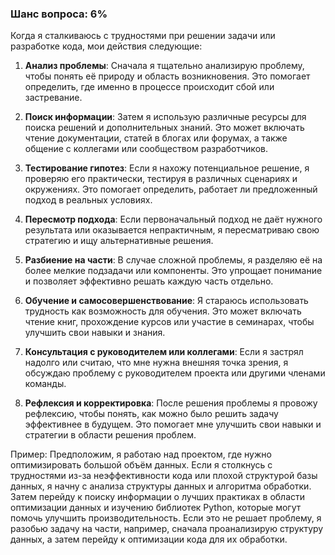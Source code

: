 ### Шанс вопроса: 6%

Когда я сталкиваюсь с трудностями при решении задачи или разработке кода, мои действия следующие:

1. **Анализ проблемы**: Сначала я тщательно анализирую проблему, чтобы понять её природу и область возникновения. Это помогает определить, где именно в процессе происходит сбой или застревание.

2. **Поиск информации**: Затем я использую различные ресурсы для поиска решений и дополнительных знаний. Это может включать чтение документации, статей в блогах или форумах, а также общение с коллегами или сообществом разработчиков.

3. **Тестирование гипотез**: Если я нахожу потенциальное решение, я проверяю его практически, тестируя в различных сценариях и окружениях. Это помогает определить, работает ли предложенный подход в реальных условиях.

4. **Пересмотр подхода**: Если первоначальный подход не даёт нужного результата или оказывается непрактичным, я пересматриваю свою стратегию и ищу альтернативные решения.

5. **Разбиение на части**: В случае сложной проблемы, я разделяю её на более мелкие подзадачи или компоненты. Это упрощает понимание и позволяет эффективно решать каждую часть отдельно.

6. **Обучение и самосовершенствование**: Я стараюсь использовать трудность как возможность для обучения. Это может включать чтение книг, прохождение курсов или участие в семинарах, чтобы улучшить свои навыки и знания.

7. **Консультация с руководителем или коллегами**: Если я застрял надолго или считаю, что мне нужна внешняя точка зрения, я обсуждаю проблему с руководителем проекта или другими членами команды.

8. **Рефлексия и корректировка**: После решения проблемы я провожу рефлексию, чтобы понять, как можно было решить задачу эффективнее в будущем. Это помогает мне улучшить свои навыки и стратегии в области решения проблем.

Пример: Предположим, я работаю над проектом, где нужно оптимизировать большой объём данных. Если я столкнусь с трудностями из-за неэффективности кода или плохой структурой базы данных, я начну с анализа структуры данных и алгоритма обработки. Затем перейду к поиску информации о лучших практиках в области оптимизации данных и изучению библиотек Python, которые могут помочь улучшить производительность. Если это не решает проблему, я разобью задачу на части, например, сначала проанализирую структуру данных, а затем перейду к оптимизации кода для их обработки.